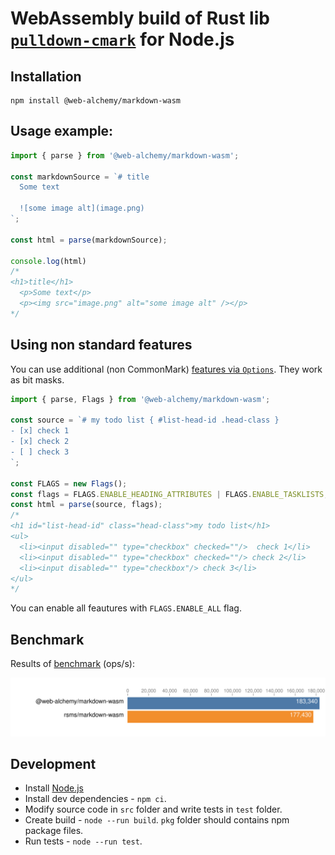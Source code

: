 # WebAssembly build of Rust lib [`pulldown-cmark`](https://github.com/pulldown-cmark/pulldown-cmark) for Node.js

## Installation

```shell
npm install @web-alchemy/markdown-wasm
```

## Usage example:

```javascript
import { parse } from '@web-alchemy/markdown-wasm';

const markdownSource = `# title
  Some text
  
  ![some image alt](image.png)
`;

const html = parse(markdownSource);

console.log(html)
/*
<h1>title</h1>
  <p>Some text</p>
  <p><img src="image.png" alt="some image alt" /></p>
*/
```

## Using non standard features

You can use additional (non CommonMark)  [features via `Options`](https://docs.rs/pulldown-cmark/latest/pulldown_cmark/struct.Options.html). They work as bit masks.

```javascript
import { parse, Flags } from '@web-alchemy/markdown-wasm';

const source = `# my todo list { #list-head-id .head-class }
- [x] check 1
- [x] check 2
- [ ] check 3
`;

const FLAGS = new Flags();
const flags = FLAGS.ENABLE_HEADING_ATTRIBUTES | FLAGS.ENABLE_TASKLISTS;
const html = parse(source, flags);
/*
<h1 id="list-head-id" class="head-class">my todo list</h1>
<ul>
  <li><input disabled="" type="checkbox" checked=""/>  check 1</li>
  <li><input disabled="" type="checkbox" checked=""/> check 2</li>
  <li><input disabled="" type="checkbox"/> check 3</li>
</ul>
*/
```

You can enable all feautures with `FLAGS.ENABLE_ALL` flag.

## Benchmark

Results of [benchmark](https://github.com/rsms/markdown-wasm) (ops/s):

![benchmark](images/benchmark.svg)

## Development

- Install [Node.js](https://nodejs.org/)
- Install dev dependencies - `npm ci`.
- Modify source code in `src` folder and write tests in `test` folder.
- Create build - `node --run build`. `pkg` folder should contains npm package files.
- Run tests - `node --run test`.